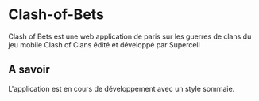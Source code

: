 # Clash-of-Bets
Clash of Bets est une web application de paris sur les guerres de clans du jeu mobile Clash of Clans édité et développé par Supercell

## A savoir 
L'application est en cours de développement avec un style sommaie.

